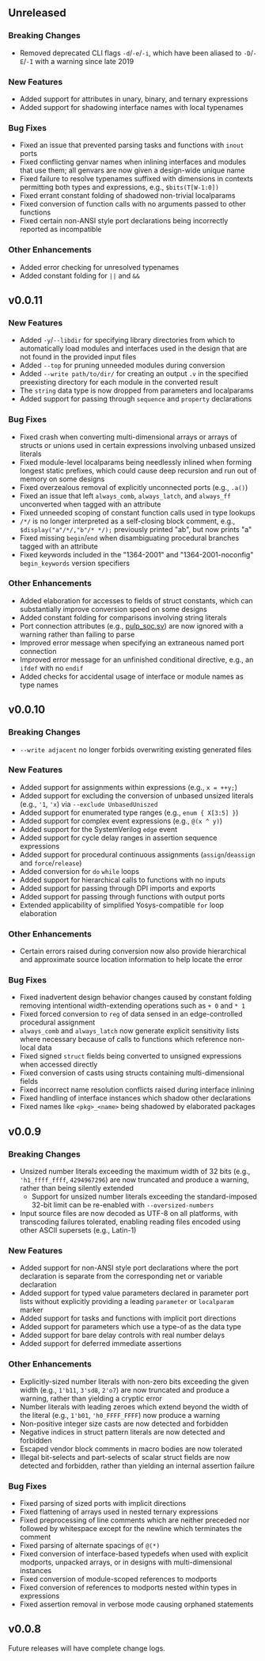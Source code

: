 ## Unreleased

### Breaking Changes

* Removed deprecated CLI flags `-d`/`-e`/`-i`, which have been aliased to
  `-D`/`-E`/`-I` with a warning since late 2019

### New Features

* Added support for attributes in unary, binary, and ternary expressions
* Added support for shadowing interface names with local typenames

### Bug Fixes

* Fixed an issue that prevented parsing tasks and functions with `inout` ports
* Fixed conflicting genvar names when inlining interfaces and modules that use
  them; all genvars are now given a design-wide unique name
* Fixed failure to resolve typenames suffixed with dimensions in contexts
  permitting both types and expressions, e.g., `$bits(T[W-1:0])`
* Fixed errant constant folding of shadowed non-trivial localparams
* Fixed conversion of function calls with no arguments passed to other functions
* Fixed certain non-ANSI style port declarations being incorrectly reported as
  incompatible

### Other Enhancements

* Added error checking for unresolved typenames
* Added constant folding for `||` and `&&`

## v0.0.11

### New Features

* Added `-y`/`--libdir` for specifying library directories from which to
  automatically load modules and interfaces used in the design that are not
  found in the provided input files
* Added `--top` for pruning unneeded modules during conversion
* Added `--write path/to/dir/` for creating an output `.v` in the specified
  preexisting directory for each module in the converted result
* The `string` data type is now dropped from parameters and localparams
* Added support for passing through `sequence` and `property` declarations

### Bug Fixes

* Fixed crash when converting multi-dimensional arrays or arrays of structs or
  unions used in certain expressions involving unbased unsized literals
* Fixed module-level localparams being needlessly inlined when forming longest
  static prefixes, which could cause deep recursion and run out of memory on
  some designs
* Fixed overzealous removal of explicitly unconnected ports (e.g., `.a()`)
* Fixed an issue that left `always_comb`, `always_latch`, and `always_ff`
  unconverted when tagged with an attribute
* Fixed unneeded scoping of constant function calls used in type lookups
* `/*/` is no longer interpreted as a self-closing block comment, e.g.,
  `$display("a"/*/,"b"/* */);` previously printed "ab", but now prints "a"
* Fixed missing `begin`/`end` when disambiguating procedural branches tagged
  with an attribute
* Fixed keywords included in the "1364-2001" and "1364-2001-noconfig"
  `begin_keywords` version specifiers

### Other Enhancements

* Added elaboration for accesses to fields of struct constants, which can
  substantially improve conversion speed on some designs
* Added constant folding for comparisons involving string literals
* Port connection attributes (e.g., [pulp_soc.sv]) are now ignored with a
  warning rather than failing to parse
* Improved error message when specifying an extraneous named port connection
* Improved error message for an unfinished conditional directive, e.g., an
  `ifdef` with no `endif`
* Added checks for accidental usage of interface or module names as type names

[pulp_soc.sv]: https://github.com/pulp-platform/pulp_soc/blob/0573a85c/rtl/pulp_soc/pulp_soc.sv#L733

## v0.0.10

### Breaking Changes

* `--write adjacent` no longer forbids overwriting existing generated files

### New Features

* Added support for assignments within expressions (e.g., `x = ++y;`)
* Added support for excluding the conversion of unbased unsized literals (e.g.,
  `'1`, `'x`) via `--exclude UnbasedUniszed`
* Added support for enumerated type ranges (e.g., `enum { X[3:5] }`)
* Added support for complex event expressions (e.g., `@(x ^ y)`)
* Added support for the SystemVerilog `edge` event
* Added support for cycle delay ranges in assertion sequence expressions
* Added support for procedural continuous assignments (`assign`/`deassign` and
  `force`/`release`)
* Added conversion for `do` `while` loops
* Added support for hierarchical calls to functions with no inputs
* Added support for passing through DPI imports and exports
* Added support for passing through functions with output ports
* Extended applicability of simplified Yosys-compatible `for` loop elaboration

### Other Enhancements

* Certain errors raised during conversion now also provide hierarchical and
  approximate source location information to help locate the error

### Bug Fixes

* Fixed inadvertent design behavior changes caused by constant folding removing
  intentional width-extending operations such as `+ 0` and `* 1`
* Fixed forced conversion to `reg` of data sensed in an edge-controlled
  procedural assignment
* `always_comb` and `always_latch` now generate explicit sensitivity lists where
  necessary because of calls to functions which reference non-local data
* Fixed signed `struct` fields being converted to unsigned expressions when
  accessed directly
* Fixed conversion of casts using structs containing multi-dimensional fields
* Fixed incorrect name resolution conflicts raised during interface inlining
* Fixed handling of interface instances which shadow other declarations
* Fixed names like `<pkg>_<name>` being shadowed by elaborated packages

## v0.0.9

### Breaking Changes

* Unsized number literals exceeding the maximum width of 32 bits (e.g.,
  `'h1_ffff_ffff`, `4294967296`) are now truncated and produce a warning, rather
  than being silently extended
  * Support for unsized number literals exceeding the standard-imposed 32-bit
    limit can be re-enabled with `--oversized-numbers`
* Input source files are now decoded as UTF-8 on all platforms, with transcoding
  failures tolerated, enabling reading files encoded using other ASCII supersets
  (e.g., Latin-1)

### New Features

* Added support for non-ANSI style port declarations where the port declaration
  is separate from the corresponding net or variable declaration
* Added support for typed value parameters declared in parameter port lists
  without explicitly providing a leading `parameter` or `localparam` marker
* Added support for tasks and functions with implicit port directions
* Added support for parameters which use a type-of as the data type
* Added support for bare delay controls with real number delays
* Added support for deferred immediate assertions

### Other Enhancements

* Explicitly-sized number literals with non-zero bits exceeding the given width
  (e.g., `1'b11`, `3'sd8`, `2'o7`) are now truncated and produce a warning,
  rather than yielding a cryptic error
* Number literals with leading zeroes which extend beyond the width of the
  literal (e.g., `1'b01`, `'h0_FFFF_FFFF`) now produce a warning
* Non-positive integer size casts are now detected and forbidden
* Negative indices in struct pattern literals are now detected and forbidden
* Escaped vendor block comments in macro bodies are now tolerated
* Illegal bit-selects and part-selects of scalar struct fields are now detected
  and forbidden, rather than yielding an internal assertion failure

### Bug Fixes

* Fixed parsing of sized ports with implicit directions
* Fixed flattening of arrays used in nested ternary expressions
* Fixed preprocessing of line comments which are neither preceded nor followed
  by whitespace except for the newline which terminates the comment
* Fixed parsing of alternate spacings of `@(*)`
* Fixed conversion of interface-based typedefs when used with explicit modports,
  unpacked arrays, or in designs with multi-dimensional instances
* Fixed conversion of module-scoped references to modports
* Fixed conversion of references to modports nested within types in expressions
* Fixed assertion removal in verbose mode causing orphaned statements

## v0.0.8

Future releases will have complete change logs.
